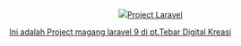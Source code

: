 <p align="center"><a href="https://laravel.com" target="_blank"><img src="https://raw.githubusercontent.com/laravel/art/master/logo-
![Logo](https://tebardigital.co.id/assets/svg/logo/Loader-Logo.svg)


# Project Laravel

Ini adalah Project magang laravel 9 di pt.Tebar Digital Kreasi

